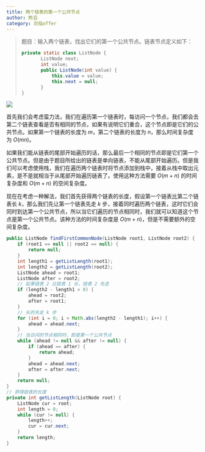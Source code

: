 ```yaml
---
title: 两个链表的第一个公共节点
author: 熊滔
category: 剑指offer
---
```


> 题目：输入两个链表，找出它们的第一个公共节点。链表节点定义如下：
>
> ```java
> private static class ListNode {
>        ListNode next;
>        int value;
>        public ListNode(int value) {
>            this.value = value;
>            this.next = null;
>        }
> }
> ```

<img src="https://gitee.com/lastknightcoder/blogimage/raw/master/202007010843.svg"/>

首先我们会考虑蛮力法，我们在遍历第一个链表时，每访问一个节点，我们都会去第二个链表查看是否有相同的节点，如果有说明它们重合，这个节点即是它们的公共节点。如果第一个链表的长度为 $m$，第二个链表的长度为 $n$，那么时间复杂度为 $O(mn)$。

如果我们能从链表的尾部开始遍历的话，那么最后一个相同的节点即是它们第一个公共节点。但是由于题目所给出的链表是单向链表，不能从尾部开始遍历。但是我们可以考虑使用栈，我们在遍历两个链表时将节点添加到栈中，接着从栈中取出元素，是不是就相当于从尾部开始遍历链表了。使用这种方法需要 $O(m+n)$ 的时间复杂度和 $O(m + n)$ 的空间复杂度。

现在在考虑一种解法，我们首先获得两个链表的长度，假设第一个链表比第二个链表长 $k$，那么我们先让第一个链表先走 $k$ 步，接着同时遍历两个链表，这时它们会同时到达第一个公共节点，所以当它们遍历的节点相同时，我们就可以知道这个节点是第一个公共节点。该种方法的时间复杂度是 $O(m + n)$，但是不需要额外的空间复杂度。

```java
public ListNode findFirstCommonNode(ListNode root1, ListNode root2) {
    if (root1 == null || root2 == null) {
        return null;
    }
    int length1 = getListLength(root1);
    int length2 = getListLength(root2);
    ListNode ahead = root1;
    ListNode after = root2;
    // 如果链表 2 比链表 1 长，链表 2 先走
    if (length2 - length1 > 0) {
        ahead = root2;
        after = root1;
    }
    // 长的先走 k 步
    for (int i = 0; i < Math.abs(length2 - length1); i++) {
        ahead = ahead.next;
    }
    // 当访问的节点相同时，即是第一个公共节点
    while (ahead != null && after != null) {
        if (ahead == after) {
            return ahead;
        }
        ahead = ahead.next;
        after = after.next;
    }
    return null;
}
// 获得链表的长度
private int getListLength(ListNode root) {
    ListNode cur = root;
    int length = 0;
    while (cur != null) {
        length++;
        cur = cur.next;
    }
    return length;
}
```

<Disqus />